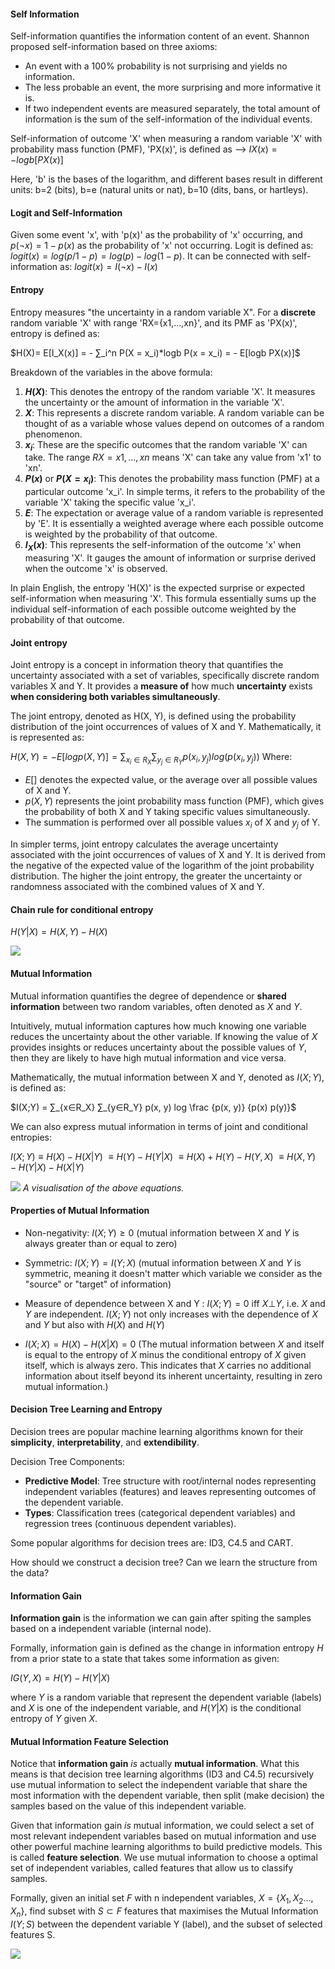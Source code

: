 #### Self Information
Self-information quantifies the information content of an event. Shannon proposed self-information based on three axioms:
- An event with a 100% probability is not surprising and yields no information.
- The less probable an event, the more surprising and more informative it is.
- If two independent events are measured separately, the total amount of information is the sum of the self-information of the individual events.

Self-information of outcome 'X' when measuring a random variable 'X' with probability mass function (PMF), 'PX(x)', is defined as --> $IX(x)=-logb[PX(x)]$

Here, 'b' is the bases of the logarithm, and different bases result in different units: b=2 (bits), b=e (natural units or nat), b=10 (dits, bans, or hartleys).
#### Logit and Self-Information 
Given some event 'x', with 'p(x)' as the probability of 'x' occurring, and $p(¬x) = 1 − p(x)$ as the probability of 'x' not occurring. Logit is defined as:
$logit(x) = log (p / 1 − p) = log(p) - log(1 - p)$. 
It can be connected with self-information as:
$logit(x)= I (¬x) - I (x)$
#### Entropy
Entropy measures "the uncertainty in a random variable X". For a **discrete** random variable 'X' with range 'RX={x1,...,xn}', and its PMF as 'PX(x)', entropy is defined as:

$H(X)= E[I_X(x)] = - ∑_i^n P(X = x_i)*logb P(x = x_i) = - E[logb PX(x)]$

Breakdown of the variables in the above formula:
1. **$H(X)$**: This denotes the entropy of the random variable 'X'. It measures the uncertainty or the amount of information in the variable 'X'.
2. **$X$**: This represents a discrete random variable. A random variable can be thought of as a variable whose values depend on outcomes of a random phenomenon.
3. **$x_i$**: These are the specific outcomes that the random variable 'X' can take. The range $RX={x1,...,xn}$ means 'X' can take any value from 'x1' to 'xn'.
4. **$P(x)$** or **$P(X = x_i)$**: This denotes the probability mass function (PMF) at a particular outcome 'x_i'. In simple terms, it refers to the probability of the variable 'X' taking the specific value 'x_i'.
5. **$E$**: The expectation or average value of a random variable is represented by 'E'. It is essentially a weighted average where each possible outcome is weighted by the probability of that outcome.
6. **$I_X(x)$**: This represents the self-information of the outcome 'x' when measuring 'X'. It gauges the amount of information or surprise derived when the outcome 'x' is observed.

In plain English, the entropy 'H(X)' is the expected surprise or expected self-information when measuring 'X'. This formula essentially sums up the individual self-information of each possible outcome weighted by the probability of that outcome.
#### Joint entropy
Joint entropy is a concept in information theory that quantifies the uncertainty associated with a set of variables, specifically discrete random variables X and Y. It provides a **measure of** how much **uncertainty** exists **when considering both variables simultaneously**.

The joint entropy, denoted as H(X, Y), is defined using the probability distribution of the joint occurrences of values of X and Y. Mathematically, it is represented as:

$H(X, Y) = -E[log p(X, Y)] = \sum_{x_i\in R_X} \sum_{y_j\in R_Y} p(x_i,y_j)log(p(x_i,y_j))$
Where:
- $E[]$ denotes the expected value, or the average over all possible values of X and Y.
- $p(X, Y)$ represents the joint probability mass function (PMF), which gives the probability of both X and Y taking specific values simultaneously.
- The summation is performed over all possible values $x_i$ of X and $y_j$ of Y.

In simpler terms, joint entropy calculates the average uncertainty associated with the joint occurrences of values of X and Y. It is derived from the negative of the expected value of the logarithm of the joint probability distribution. The higher the joint entropy, the greater the uncertainty or randomness associated with the combined values of X and Y.

#### Chain rule for conditional entropy
$H(Y|X) = H(X, Y) - H(X)$

![](../../../chrome_x9A2RoEM4p.png)

#### Mutual Information
Mutual information quantifies the degree of dependence or **shared information** between two random variables, often denoted as $X$ and $Y$. 

Intuitively, mutual information captures how much knowing one variable reduces the uncertainty about the other variable. If knowing the value of $X$ provides insights or reduces uncertainty about the possible values of $Y$, then they are likely to have high mutual information and vice versa.

Mathematically, the mutual information between X and Y, denoted as $I(X;Y)$, is defined as:

$I(X;Y) = ∑_{x∈R_X} ∑_{y∈R_Y} p(x, y) log \frac {p(x, y)} {p(x) p(y)}$

We can also express mutual information in terms of joint and conditional entropies: 

$I(X; Y ) ≡ H(X) − H(X|Y )$
$≡ H(Y ) − H(Y |X)$
$≡ H(X) + H(Y ) − H(Y , X)$
$≡ H(X, Y ) − H(Y |X) − H(X|Y )$

![](../../../chrome_0XMyWlbFxy.png)
*A visualisation of the above equations.*

#### Properties of Mutual Information
- Non-negativity: $I(X; Y ) ≥ 0$ (mutual information between $X$ and $Y$ is always greater than or equal to zero)

- Symmetric: $I(X; Y ) = I(Y ; X)$ (mutual information between $X$ and $Y$ is symmetric, meaning it doesn't matter which variable we consider as the "source" or "target" of information)

- Measure of dependence between X and Y : 
	$I(X; Y ) = 0$ iff $X ⊥ Y$, i.e. $X$ and $Y$ are independent.
	$I(X; Y )$ not only increases with the dependence of $X$ and $Y$ but also with $H(X)$ and $H(Y )$ 

- $I(X; X) = H(X) − H(X|X) = 0$ (The mutual information between $X$ and itself is equal to the entropy of $X$ minus the conditional entropy of $X$ given itself, which is always zero. This indicates that $X$ carries no additional information about itself beyond its inherent uncertainty, resulting in zero mutual information.)
#### Decision Tree Learning and Entropy
Decision trees are popular machine learning algorithms known for their **simplicity**, **interpretability**, and **extendibility**.

Decision Tree Components:
- **Predictive Model**: Tree structure with root/internal nodes representing independent variables (features) and leaves representing outcomes of the dependent variable.
- **Types**: Classification trees (categorical dependent variables) and regression trees (continuous dependent variables).

Some popular algorithms for decision trees are: ID3, C4.5 and CART.

How should we construct a decision tree? Can we learn the structure from the data?
#### Information Gain
**Information gain** is the information we can gain after spiting the samples based on a independent variable (internal node). 

Formally, information gain is defined as the change in information entropy $H$ from a prior state to a state that takes some information as given: 

$IG(Y , X) = H(Y ) − H(Y |X)$

where $Y$ is a random variable that represent the dependent variable (labels) and $X$ is one of the independent variable, and $H(Y |X)$ is the conditional entropy of $Y$ given $X$. 
#### Mutual Information Feature Selection
Notice that **information gain** *is* actually **mutual information**. What this means is that decision tree learning algorithms (ID3 and C4.5) recursively use mutual information to select the independent variable that share the most information with the dependent variable, then split (make decision) the samples based on the value of this independent variable.

Given that information gain *is* mutual information, we could select a set of most relevant independent variables based on mutual information and use other powerful machine learning algorithms to build predictive models. This is called **feature selection**. We use mutual information to choose a optimal set of independent variables, called features that allow us to classify samples. 

Formally, given an initial set $F$ with n independent variables, $X = \{X_1, X_2 . . . , X_n\}$, find subset with $S ⊂ F$ features that maximises the Mutual Information $I(Y ; S)$ between the dependent variable Y (label), and the subset of selected features S.

![](../../../chrome_elXEijKtEU.png)